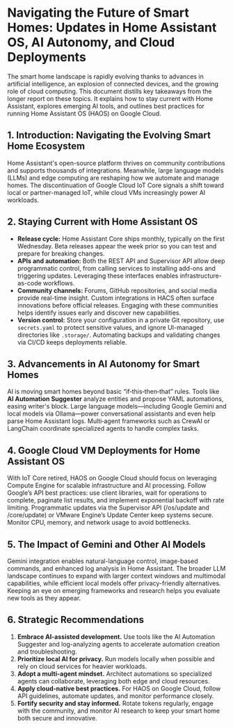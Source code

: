 # Navigating the Future of Smart Homes: Updates in Home Assistant OS, AI Autonomy, and Cloud Deployments

The smart home landscape is rapidly evolving thanks to advances in artificial intelligence, an explosion of connected devices, and the growing role of cloud computing. This document distills key takeaways from the longer report on these topics. It explains how to stay current with Home Assistant, explores emerging AI tools, and outlines best practices for running Home Assistant OS (HAOS) on Google Cloud.

## 1. Introduction: Navigating the Evolving Smart Home Ecosystem
Home Assistant's open-source platform thrives on community contributions and supports thousands of integrations. Meanwhile, large language models (LLMs) and edge computing are reshaping how we automate and manage homes. The discontinuation of Google Cloud IoT Core signals a shift toward local or partner-managed IoT, while cloud VMs increasingly power AI workloads.

## 2. Staying Current with Home Assistant OS
- **Release cycle:** Home Assistant Core ships monthly, typically on the first Wednesday. Beta releases appear the week prior so you can test and prepare for breaking changes.
- **APIs and automation:** Both the REST API and Supervisor API allow deep programmatic control, from calling services to installing add-ons and triggering updates. Leveraging these interfaces enables infrastructure-as-code workflows.
- **Community channels:** Forums, GitHub repositories, and social media provide real-time insight. Custom integrations in HACS often surface innovations before official releases. Engaging with these communities helps identify issues early and discover new capabilities.
- **Version control:** Store your configuration in a private Git repository, use `secrets.yaml` to protect sensitive values, and ignore UI-managed directories like `.storage/`. Automating backups and validating changes via CI/CD keeps deployments reliable.

## 3. Advancements in AI Autonomy for Smart Homes
AI is moving smart homes beyond basic “if‑this‑then‑that” rules. Tools like **AI Automation Suggester** analyze entities and propose YAML automations, easing writer's block. Large language models—including Google Gemini and local models via Ollama—power conversational assistants and even help parse Home Assistant logs. Multi‑agent frameworks such as CrewAI or LangChain coordinate specialized agents to handle complex tasks.

## 4. Google Cloud VM Deployments for Home Assistant OS
With IoT Core retired, HAOS on Google Cloud should focus on leveraging Compute Engine for scalable infrastructure and AI processing. Follow Google’s API best practices: use client libraries, wait for operations to complete, paginate list results, and implement exponential backoff with rate limiting. Programmatic updates via the Supervisor API (/os/update and /core/update) or VMware Engine’s Update Center keep systems secure. Monitor CPU, memory, and network usage to avoid bottlenecks.

## 5. The Impact of Gemini and Other AI Models
Gemini integration enables natural-language control, image-based commands, and enhanced log analysis in Home Assistant. The broader LLM landscape continues to expand with larger context windows and multimodal capabilities, while efficient local models offer privacy-friendly alternatives. Keeping an eye on emerging frameworks and research helps you evaluate new tools as they appear.

## 6. Strategic Recommendations
1. **Embrace AI-assisted development.** Use tools like the AI Automation Suggester and log-analyzing agents to accelerate automation creation and troubleshooting.
2. **Prioritize local AI for privacy.** Run models locally when possible and rely on cloud services for heavier workloads.
3. **Adopt a multi-agent mindset.** Architect automations so specialized agents can collaborate, leveraging both edge and cloud resources.
4. **Apply cloud-native best practices.** For HAOS on Google Cloud, follow API guidelines, automate updates, and monitor performance closely.
5. **Fortify security and stay informed.** Rotate tokens regularly, engage with the community, and monitor AI research to keep your smart home both secure and innovative.


